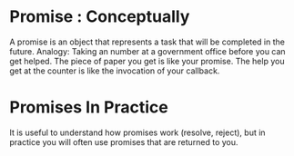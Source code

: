 # Promise : Conceptually
A promise is an object that represents a task that will be completed in the future.
Analogy: Taking an number at a government office before you can get helped.
The piece of paper you get is like your promise. The help you get at the counter
is like the invocation of your callback.

# Promises In Practice
It is useful to understand how promises work (resolve, reject), but in practice you 
will often use promises that are returned to you.